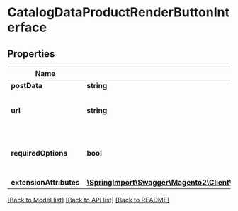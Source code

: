 # CatalogDataProductRenderButtonInterface

## Properties
Name | Type | Description | Notes
------------ | ------------- | ------------- | -------------
**postData** | **string** | Post data | 
**url** | **string** | Url, needed to add product to cart | 
**requiredOptions** | **bool** | Flag whether a product has options or not | 
**extensionAttributes** | [**\SpringImport\Swagger\Magento2\Client\Model\CatalogDataProductRenderButtonExtensionInterface**](CatalogDataProductRenderButtonExtensionInterface.md) |  | [optional] 

[[Back to Model list]](../README.md#documentation-for-models) [[Back to API list]](../README.md#documentation-for-api-endpoints) [[Back to README]](../README.md)


